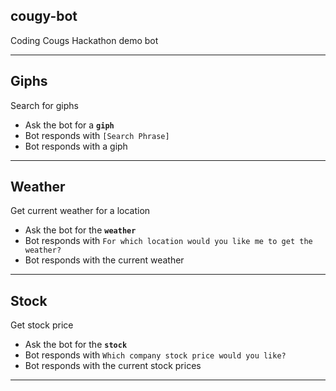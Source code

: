 
## cougy-bot
Coding Cougs Hackathon demo bot

---

## Giphs
Search for giphs
* Ask the bot for a **`giph`**
* Bot responds with `[Search Phrase]`
* Bot responds with a giph 

---

## Weather
Get current weather for a location
* Ask the bot for the **`weather`**
* Bot responds with `For which location would you like me to get the weather?`
* Bot responds with the current weather 

---

## Stock
Get stock price
* Ask the bot for the **`stock`**
* Bot responds with `Which company stock price would you like?`
* Bot responds with the current stock prices

---



